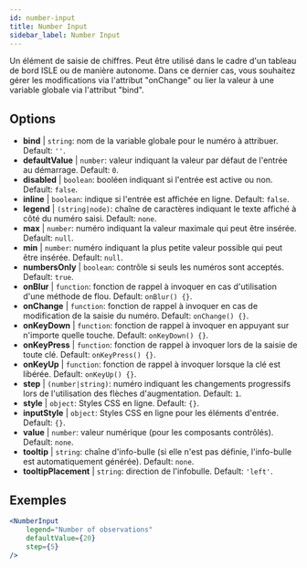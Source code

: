```yaml
---
id: number-input
title: Number Input
sidebar_label: Number Input
---
```


Un élément de saisie de chiffres. Peut être utilisé dans le cadre d'un tableau de bord ISLE ou de manière autonome. Dans ce dernier cas, vous souhaitez gérer les modifications via l'attribut "onChange" ou lier la valeur à une variable globale via l'attribut "bind".

## Options

* __bind__ | `string`: nom de la variable globale pour le numéro à attribuer. Default: `''`.
* __defaultValue__ | `number`: valeur indiquant la valeur par défaut de l'entrée au démarrage. Default: `0`.
* __disabled__ | `boolean`: booléen indiquant si l'entrée est active ou non. Default: `false`.
* __inline__ | `boolean`: indique si l'entrée est affichée en ligne. Default: `false`.
* __legend__ | `(string|node)`: chaîne de caractères indiquant le texte affiché à côté du numéro saisi. Default: `none`.
* __max__ | `number`: numéro indiquant la valeur maximale qui peut être insérée. Default: `null`.
* __min__ | `number`: numéro indiquant la plus petite valeur possible qui peut être insérée. Default: `null`.
* __numbersOnly__ | `boolean`: contrôle si seuls les numéros sont acceptés. Default: `true`.
* __onBlur__ | `function`: fonction de rappel à invoquer en cas d'utilisation d'une méthode de flou. Default: `onBlur() {}`.
* __onChange__ | `function`: fonction de rappel à invoquer en cas de modification de la saisie du numéro. Default: `onChange() {}`.
* __onKeyDown__ | `function`: fonction de rappel à invoquer en appuyant sur n'importe quelle touche. Default: `onKeyDown() {}`.
* __onKeyPress__ | `function`: fonction de rappel à invoquer lors de la saisie de toute clé. Default: `onKeyPress() {}`.
* __onKeyUp__ | `function`: fonction de rappel à invoquer lorsque la clé est libérée. Default: `onKeyUp() {}`.
* __step__ | `(number|string)`: numéro indiquant les changements progressifs lors de l'utilisation des flèches d'augmentation. Default: `1`.
* __style__ | `object`: Styles CSS en ligne. Default: `{}`.
* __inputStyle__ | `object`: Styles CSS en ligne pour les éléments d'entrée. Default: `{}`.
* __value__ | `number`: valeur numérique (pour les composants contrôlés). Default: `none`.
* __tooltip__ | `string`: chaîne d'info-bulle (si elle n'est pas définie, l'info-bulle est automatiquement générée). Default: `none`.
* __tooltipPlacement__ | `string`: direction de l'infobulle. Default: `'left'`.


## Exemples

```jsx live
<NumberInput
    legend="Number of observations"
    defaultValue={20}
    step={5}
/>
```

